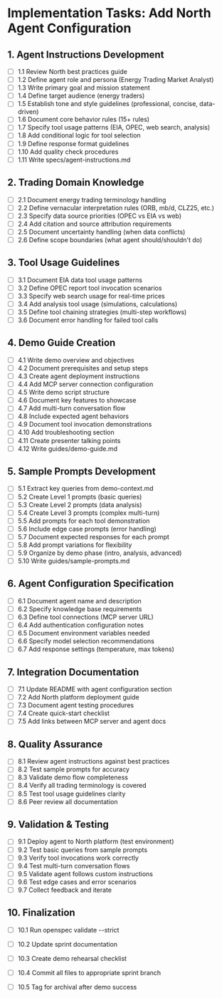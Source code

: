 # Implementation Tasks: Add North Agent Configuration

## 1. Agent Instructions Development
- [ ] 1.1 Review North best practices guide
- [ ] 1.2 Define agent role and persona (Energy Trading Market Analyst)
- [ ] 1.3 Write primary goal and mission statement
- [ ] 1.4 Define target audience (energy traders)
- [ ] 1.5 Establish tone and style guidelines (professional, concise, data-driven)
- [ ] 1.6 Document core behavior rules (15+ rules)
- [ ] 1.7 Specify tool usage patterns (EIA, OPEC, web search, analysis)
- [ ] 1.8 Add conditional logic for tool selection
- [ ] 1.9 Define response format guidelines
- [ ] 1.10 Add quality check procedures
- [ ] 1.11 Write specs/agent-instructions.md

## 2. Trading Domain Knowledge
- [ ] 2.1 Document energy trading terminology handling
- [ ] 2.2 Define vernacular interpretation rules (ORB, mb/d, CLZ25, etc.)
- [ ] 2.3 Specify data source priorities (OPEC vs EIA vs web)
- [ ] 2.4 Add citation and source attribution requirements
- [ ] 2.5 Document uncertainty handling (when data conflicts)
- [ ] 2.6 Define scope boundaries (what agent should/shouldn't do)

## 3. Tool Usage Guidelines
- [ ] 3.1 Document EIA data tool usage patterns
- [ ] 3.2 Define OPEC report tool invocation scenarios
- [ ] 3.3 Specify web search usage for real-time prices
- [ ] 3.4 Add analysis tool usage (simulations, calculations)
- [ ] 3.5 Define tool chaining strategies (multi-step workflows)
- [ ] 3.6 Document error handling for failed tool calls

## 4. Demo Guide Creation
- [ ] 4.1 Write demo overview and objectives
- [ ] 4.2 Document prerequisites and setup steps
- [ ] 4.3 Create agent deployment instructions
- [ ] 4.4 Add MCP server connection configuration
- [ ] 4.5 Write demo script structure
- [ ] 4.6 Document key features to showcase
- [ ] 4.7 Add multi-turn conversation flow
- [ ] 4.8 Include expected agent behaviors
- [ ] 4.9 Document tool invocation demonstrations
- [ ] 4.10 Add troubleshooting section
- [ ] 4.11 Create presenter talking points
- [ ] 4.12 Write guides/demo-guide.md

## 5. Sample Prompts Development
- [ ] 5.1 Extract key queries from demo-context.md
- [ ] 5.2 Create Level 1 prompts (basic queries)
- [ ] 5.3 Create Level 2 prompts (data analysis)
- [ ] 5.4 Create Level 3 prompts (complex multi-turn)
- [ ] 5.5 Add prompts for each tool demonstration
- [ ] 5.6 Include edge case prompts (error handling)
- [ ] 5.7 Document expected responses for each prompt
- [ ] 5.8 Add prompt variations for flexibility
- [ ] 5.9 Organize by demo phase (intro, analysis, advanced)
- [ ] 5.10 Write guides/sample-prompts.md

## 6. Agent Configuration Specification
- [ ] 6.1 Document agent name and description
- [ ] 6.2 Specify knowledge base requirements
- [ ] 6.3 Define tool connections (MCP server URL)
- [ ] 6.4 Add authentication configuration notes
- [ ] 6.5 Document environment variables needed
- [ ] 6.6 Specify model selection recommendations
- [ ] 6.7 Add response settings (temperature, max tokens)

## 7. Integration Documentation
- [ ] 7.1 Update README with agent configuration section
- [ ] 7.2 Add North platform deployment guide
- [ ] 7.3 Document agent testing procedures
- [ ] 7.4 Create quick-start checklist
- [ ] 7.5 Add links between MCP server and agent docs

## 8. Quality Assurance
- [ ] 8.1 Review agent instructions against best practices
- [ ] 8.2 Test sample prompts for accuracy
- [ ] 8.3 Validate demo flow completeness
- [ ] 8.4 Verify all trading terminology is covered
- [ ] 8.5 Test tool usage guidelines clarity
- [ ] 8.6 Peer review all documentation

## 9. Validation & Testing
- [ ] 9.1 Deploy agent to North platform (test environment)
- [ ] 9.2 Test basic queries from sample prompts
- [ ] 9.3 Verify tool invocations work correctly
- [ ] 9.4 Test multi-turn conversation flows
- [ ] 9.5 Validate agent follows custom instructions
- [ ] 9.6 Test edge cases and error scenarios
- [ ] 9.7 Collect feedback and iterate

## 10. Finalization
- [ ] 10.1 Run openspec validate --strict
- [ ] 10.2 Update sprint documentation
- [ ] 10.3 Create demo rehearsal checklist
- [ ] 10.4 Commit all files to appropriate sprint branch
- [ ] 10.5 Tag for archival after demo success

